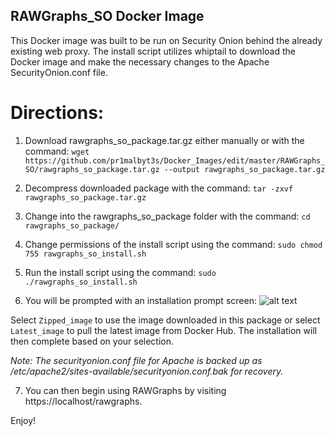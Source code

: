 ## RAWGraphs_SO Docker Image
This Docker image was built to be run on Security Onion behind the already existing web proxy. The install script utilizes whiptail to download the Docker image and make the necessary changes to the Apache SecurityOnion.conf file.

# Directions:
1) Download rawgraphs_so_package.tar.gz either manually or with the command: ```wget https://github.com/pr1malbyt3s/Docker_Images/edit/master/RAWGraphs_SO/rawgraphs_so_package.tar.gz --output rawgraphs_so_package.tar.gz```

2) Decompress downloaded package with the command: ```tar -zxvf rawgraphs_so_package.tar.gz ```

3) Change into the rawgraphs_so_package folder with the command: ```cd rawgraphs_so_package/```

4) Change permissions of the install script using the command: ```sudo chmod 755 rawgraphs_so_install.sh```

5) Run the install script using the command: ```sudo ./rawgraphs_so_install.sh```

6) You will be prompted with an installation prompt screen:
![alt text](Docker_Images/Screenshots/rawgraphs_so_screenshot.png "RAWGraphs Installation Prompt")

Select ```Zipped_image``` to use the image downloaded in this package or select ```Latest_image``` to pull the latest image from Docker Hub. The installation will then complete based on your selection.

*Note: The securityonion.conf file for Apache is backed up as /etc/apache2/sites-available/securityonion.conf.bak for recovery.*

7) You can then begin using RAWGraphs by visiting https://localhost/rawgraphs.


Enjoy!





